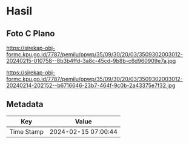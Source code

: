 # Hasil

## Foto C Plano

https://sirekap-obj-formc.kpu.go.id/7787/pemilu/ppwp/35/09/30/20/03/3509302003012-20240215-010758--8b3b4ffd-3a8c-45cd-9b8b-c6d960909e7a.jpg

https://sirekap-obj-formc.kpu.go.id/7787/pemilu/ppwp/35/09/30/20/03/3509302003012-20240214-202152--b6716646-23b7-464f-9c0b-2a43375e7f32.jpg


## Metadata

| Key        | Value               |
| ---------- | ------------------- |
| Time Stamp | 2024-02-15 07:00:44 |



